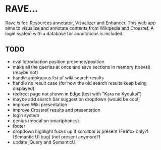 # RAVE...

Rave is for: Resources annotator, Visualizer and Enhancer.
This web app aims to visualize and annotate contents from Wikipedia and Crossref. A login system with a database for
annotations is included.

## TODO

* eval Introduction position presence/position
* make all the queries at once and save sections in memory (toeval) (maybe not)
* handle ambiguous list of wiki search results
* handle no result case (for now the old search results keep being displayed)
* redirect page not shown in Edge (test with "Kara no Kyoukai")
* maybe add search bar suggestion dropdown (would be cool)
* improve Wiki presentation
* improve Crossref results and presentation
* login system
* genius (modal on smartphones)
* footer
* dropdown highlight fucks up if scrollbar is present (Firefox only?) (Semantic UI bug) (not present anymore?)
* update jQuery and SemanticUI
